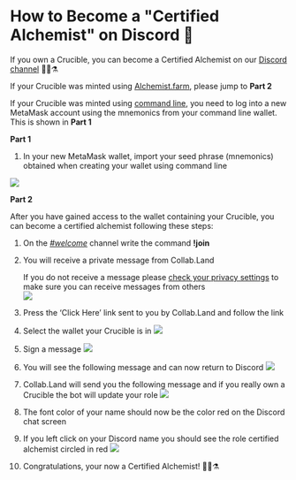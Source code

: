# How to Become a "Certified Alchemist" on Discord 💬

If you own a Crucible, you can become a Certified Alchemist on our [Discord channel](https://discord.com/invite/qWQQMMKjKe) 🧙‍♂️⚗

If your Crucible was minted using [Alchemist.farm](https://alchemist.farm), please jump to **Part 2**

If your Crucible was minted using [command line](https://github.com/alchemistcoin/alchemist), you need to log into a new MetaMask account using the mnemonics from your command line wallet. This is shown in **Part 1**

**Part 1**

1. In your new MetaMask wallet, import your seed phrase \(mnemonics\) obtained when creating your wallet using command line

![](https://i.imgur.com/4RxfjZs.png)

**Part 2**

After you have gained access to the wallet containing your Crucible, you can become a certified alchemist following these steps:

1. On the [_\#welcome_](http://discord.alchemist.wtf) channel write the command **!join**
2. You will receive a private message from Collab.Land

   If you do not receive a message please [check your privacy settings](https://support.discord.com/hc/en-us/articles/217916488-Blocking-Privacy-Settings-) to make sure you can receive messages from others  
   ![](https://i.imgur.com/2UvO1ZL.png)

3. Press the ‘Click Here’ link sent to you by Collab.Land and follow the link
4. Select the wallet your Crucible is in ![](https://i.imgur.com/y4bXisJ.png)
5. Sign a message ![](https://i.imgur.com/nF29cFo.png)
6. You will see the following message and can now return to Discord ![](https://i.imgur.com/WVIelT9.png)
7. Collab.Land will send you the following message and if you really own a Crucible the bot will update your role ![](https://i.imgur.com/1UMmipM.png)
8. The font color of your name should now be the color red on the Discord chat screen
9. If you left click on your Discord name you should see the role certified alchemist circled in red ![](https://i.imgur.com/KTO91Q1.png)
10. Congratulations, your now a Certified Alchemist! 🧙‍♂️⚗

